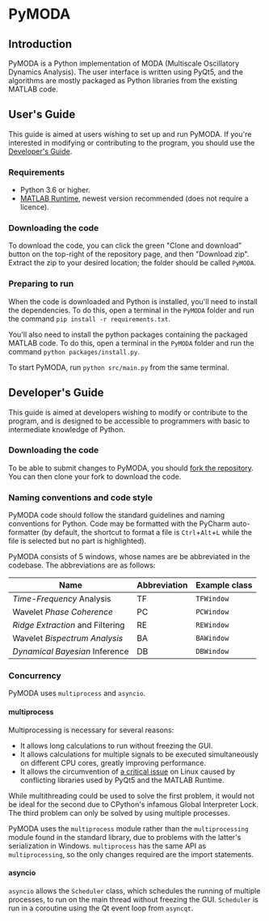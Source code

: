 # PyMODA

## Introduction

PyMODA is a Python implementation of MODA (Multiscale Oscillatory Dynamics Analysis). 
The user interface is written using PyQt5, and the algorithms are mostly packaged as Python libraries from the existing MATLAB code.

## User's Guide

This guide is aimed at users wishing to set up and run PyMODA. If you're interested in modifying or contributing to the program, you should use the [Developer's Guide](#developers-guide).

### Requirements
- Python 3.6 or higher.
- [MATLAB Runtime](https://www.mathworks.com/products/compiler/matlab-runtime.html), 
newest version recommended (does not require a licence).

### Downloading the code
To download the code, you can click the green "Clone and download" button on the top-right of the repository page, and then "Download zip". Extract the zip to your desired location; the folder should be called `PyMODA`.

### Preparing to run
When the code is downloaded and Python is installed, you'll need to install the dependencies. To do this, open a terminal in the `PyMODA` folder and run the command `pip install -r requirements.txt`.

You'll also need to install the python packages containing the packaged MATLAB code. To do this, open a terminal in the `PyMODA` folder and run the command `python packages/install.py`.

To start PyMODA, run `python src/main.py` from the same terminal.

## Developer's Guide

This guide is aimed at developers wishing to modify or contribute to the program, and is 
designed to be accessible to programmers with basic to intermediate knowledge of Python.

### Downloading the code
To be able to submit changes to PyMODA, you should [fork the repository](https://help.github.com/en/articles/fork-a-repo). You can then clone your fork to download the code.

### Naming conventions and code style

PyMODA code should follow the standard guidelines and naming conventions for Python. Code may be formatted with the PyCharm auto-formatter (by default, the shortcut to format a file is `Ctrl`+`Alt`+`L` while the file is selected but no part is highlighted). 

PyMODA consists of 5 windows, whose names are be abbreviated in the codebase. The abbreviations are as follows:

| Name  | Abbreviation | Example class |
| ------------- | ------------- | ------------- |
| *Time-Frequency* Analysis  | TF | `TFWindow` |
| Wavelet *Phase Coherence* | PC | `PCWindow` |
| *Ridge Extraction* and Filtering  | RE | `REWindow` |
| Wavelet *Bispectrum Analysis*  | BA | `BAWindow` |
| *Dynamical Bayesian* Inference  | DB | `DBWindow` |

### Concurrency

PyMODA uses `multiprocess` and `asyncio`.

#### multiprocess

Multiprocessing is necessary for several reasons:
- It allows long calculations to run without freezing the GUI.
- It allows calculations for multiple signals to be executed simultaneously on different CPU cores,
greatly improving performance.
- It allows the circumvention of [a critical issue](https://stackoverflow.com/questions/56758952/matlab-generated-python-packages-conflict-with-pyqt5-on-ubuntu-possible-librar) 
on Linux caused by conflicting libraries used by PyQt5 and the 
MATLAB Runtime.

While multithreading could be used to solve the first problem, it would not be ideal for 
the second due to CPython's infamous Global Interpreter Lock. The third problem can only be solved by 
using multiple processes.

PyMODA uses the `multiprocess` module rather than the `multiprocessing` module found in 
the standard library, due to problems with the latter's serialization in Windows. 
`multiprocess` has the same API as `multiprocessing`, so the only changes required are the import statements.

#### asyncio

`asyncio` allows the `Scheduler` class, which schedules the running of multiple processes, 
to run on the main thread without freezing the GUI. `Scheduler` is run in a coroutine using the Qt event loop from `asyncqt`.